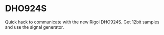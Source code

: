 # DHO924S
Quick hack to communicate with the new Rigol DHO924S. Get 12bit samples and use the signal generator. 

